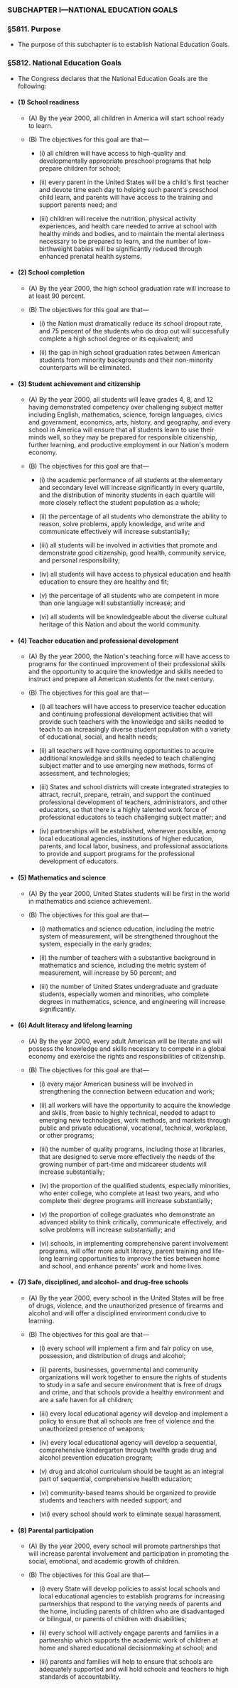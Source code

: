 ### SUBCHAPTER I—NATIONAL EDUCATION GOALS

### §5811. Purpose
* The purpose of this subchapter is to establish National Education Goals.

### §5812. National Education Goals
* The Congress declares that the National Education Goals are the following:

* #### (1) School readiness
  * (A) By the year 2000, all children in America will start school ready to learn.

  * (B) The objectives for this goal are that—

    * (i) all children will have access to high-quality and developmentally appropriate preschool programs that help prepare children for school;

    * (ii) every parent in the United States will be a child's first teacher and devote time each day to helping such parent's preschool child learn, and parents will have access to the training and support parents need; and

    * (iii) children will receive the nutrition, physical activity experiences, and health care needed to arrive at school with healthy minds and bodies, and to maintain the mental alertness necessary to be prepared to learn, and the number of low-birthweight babies will be significantly reduced through enhanced prenatal health systems.

* #### (2) School completion
  * (A) By the year 2000, the high school graduation rate will increase to at least 90 percent.

  * (B) The objectives for this goal are that—

    * (i) the Nation must dramatically reduce its school dropout rate, and 75 percent of the students who do drop out will successfully complete a high school degree or its equivalent; and

    * (ii) the gap in high school graduation rates between American students from minority backgrounds and their non-minority counterparts will be eliminated.

* #### (3) Student achievement and citizenship
  * (A) By the year 2000, all students will leave grades 4, 8, and 12 having demonstrated competency over challenging subject matter including English, mathematics, science, foreign languages, civics and government, economics, arts, history, and geography, and every school in America will ensure that all students learn to use their minds well, so they may be prepared for responsible citizenship, further learning, and productive employment in our Nation's modern economy.

  * (B) The objectives for this goal are that—

    * (i) the academic performance of all students at the elementary and secondary level will increase significantly in every quartile, and the distribution of minority students in each quartile will more closely reflect the student population as a whole;

    * (ii) the percentage of all students who demonstrate the ability to reason, solve problems, apply knowledge, and write and communicate effectively will increase substantially;

    * (iii) all students will be involved in activities that promote and demonstrate good citizenship, good health, community service, and personal responsibility;

    * (iv) all students will have access to physical education and health education to ensure they are healthy and fit;

    * (v) the percentage of all students who are competent in more than one language will substantially increase; and

    * (vi) all students will be knowledgeable about the diverse cultural heritage of this Nation and about the world community.

* #### (4) Teacher education and professional development
  * (A) By the year 2000, the Nation's teaching force will have access to programs for the continued improvement of their professional skills and the opportunity to acquire the knowledge and skills needed to instruct and prepare all American students for the next century.

  * (B) The objectives for this goal are that—

    * (i) all teachers will have access to preservice teacher education and continuing professional development activities that will provide such teachers with the knowledge and skills needed to teach to an increasingly diverse student population with a variety of educational, social, and health needs;

    * (ii) all teachers will have continuing opportunities to acquire additional knowledge and skills needed to teach challenging subject matter and to use emerging new methods, forms of assessment, and technologies;

    * (iii) States and school districts will create integrated strategies to attract, recruit, prepare, retrain, and support the continued professional development of teachers, administrators, and other educators, so that there is a highly talented work force of professional educators to teach challenging subject matter; and

    * (iv) partnerships will be established, whenever possible, among local educational agencies, institutions of higher education, parents, and local labor, business, and professional associations to provide and support programs for the professional development of educators.

* #### (5) Mathematics and science
  * (A) By the year 2000, United States students will be first in the world in mathematics and science achievement.

  * (B) The objectives for this goal are that—

    * (i) mathematics and science education, including the metric system of measurement, will be strengthened throughout the system, especially in the early grades;

    * (ii) the number of teachers with a substantive background in mathematics and science, including the metric system of measurement, will increase by 50 percent; and

    * (iii) the number of United States undergraduate and graduate students, especially women and minorities, who complete degrees in mathematics, science, and engineering will increase significantly.

* #### (6) Adult literacy and lifelong learning
  * (A) By the year 2000, every adult American will be literate and will possess the knowledge and skills necessary to compete in a global economy and exercise the rights and responsibilities of citizenship.

  * (B) The objectives for this goal are that—

    * (i) every major American business will be involved in strengthening the connection between education and work;

    * (ii) all workers will have the opportunity to acquire the knowledge and skills, from basic to highly technical, needed to adapt to emerging new technologies, work methods, and markets through public and private educational, vocational, technical, workplace, or other programs;

    * (iii) the number of quality programs, including those at libraries, that are designed to serve more effectively the needs of the growing number of part-time and midcareer students will increase substantially;

    * (iv) the proportion of the qualified students, especially minorities, who enter college, who complete at least two years, and who complete their degree programs will increase substantially;

    * (v) the proportion of college graduates who demonstrate an advanced ability to think critically, communicate effectively, and solve problems will increase substantially; and

    * (vi) schools, in implementing comprehensive parent involvement programs, will offer more adult literacy, parent training and life-long learning opportunities to improve the ties between home and school, and enhance parents' work and home lives.

* #### (7) Safe, disciplined, and alcohol- and drug-free schools
  * (A) By the year 2000, every school in the United States will be free of drugs, violence, and the unauthorized presence of firearms and alcohol and will offer a disciplined environment conducive to learning.

  * (B) The objectives for this goal are that—

    * (i) every school will implement a firm and fair policy on use, possession, and distribution of drugs and alcohol;

    * (ii) parents, businesses, governmental and community organizations will work together to ensure the rights of students to study in a safe and secure environment that is free of drugs and crime, and that schools provide a healthy environment and are a safe haven for all children;

    * (iii) every local educational agency will develop and implement a policy to ensure that all schools are free of violence and the unauthorized presence of weapons;

    * (iv) every local educational agency will develop a sequential, comprehensive kindergarten through twelfth grade drug and alcohol prevention education program;

    * (v) drug and alcohol curriculum should be taught as an integral part of sequential, comprehensive health education;

    * (vi) community-based teams should be organized to provide students and teachers with needed support; and

    * (vii) every school should work to eliminate sexual harassment.

* #### (8) Parental participation
  * (A) By the year 2000, every school will promote partnerships that will increase parental involvement and participation in promoting the social, emotional, and academic growth of children.

  * (B) The objectives for this Goal are that—

    * (i) every State will develop policies to assist local schools and local educational agencies to establish programs for increasing partnerships that respond to the varying needs of parents and the home, including parents of children who are disadvantaged or bilingual, or parents of children with disabilities;

    * (ii) every school will actively engage parents and families in a partnership which supports the academic work of children at home and shared educational decisionmaking at school; and

    * (iii) parents and families will help to ensure that schools are adequately supported and will hold schools and teachers to high standards of accountability.